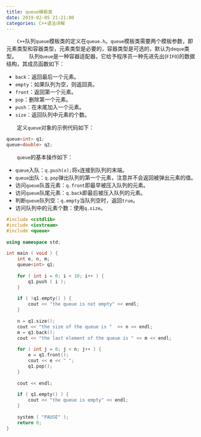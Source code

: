 ```yaml
---
title: queue模板类
date: 2019-02-05 21:21:00
categories: C++语法详解
---
```

&emsp;&emsp;`C++`队列`queue`模板类的定义在`queue.h`。`queue`模板类需要两个模板参数，即元素类型和容器类型，元素类型是必要的，容器类型是可选的，默认为`deque`类型。
&emsp;&emsp;队列`Queue`是一种容器适配器，它给予程序员一种先进先出(`FIFO`)的数据结构，其成员函数如下：

- `back`：返回最后一个元素。
- `empty`：如果队列为空，则返回真。
- `front`：返回第一个元素。
- `pop`：删除第一个元素。
- `push`：在末尾加入一个元素。
- `size`：返回队列中元素的个数。

&emsp;&emsp;定义`queue`对象的示例代码如下：

``` cpp
queue<int> q1;
queue<double> q2;
```

&emsp;&emsp;`queue`的基本操作如下：

- `queue`入队：`q.push(x);`将`x`连接到队列的末端。
- `queue`出队：`q.pop`弹出队列的第一个元素，注意并不会返回被弹出元素的值。
- 访问`queue`队首元素：`q.front`即最早被压入队列的元素。
- 访问`queue`队尾元素：`q.back`即最后被压入队列的元素。
- 判断`queue`队列空：`q.empty`当队列空时，返回`true`。
- 访问队列中的元素个数：使用`q.size`。

``` cpp
#include <cstdlib>
#include <iostream>
#include <queue>
​
using namespace std;
​
int main ( void ) {
    int e, n, m;
    queue<int> q1;
​
    for ( int i = 0; i < 10; i++ ) {
        q1.push ( i );
    }
​
    if ( !q1.empty() ) {
        cout << "the queue is not empty" << endl;
    }
​
    n = q1.size();
    cout << "the size of the queue is "  << n << endl;
    m = q1.back();
    cout << "the last element of the queue is " << m << endl;
​
    for ( int j = 0; j < n; j++ ) {
        e = q1.front();
        cout << e << " ";
        q1.pop();
    }
​
    cout << endl;
​
    if ( q1.empty() ) {
        cout << "the queue is empty" << endl;
    }
​
    system ( "PAUSE" );
    return 0;
}
```